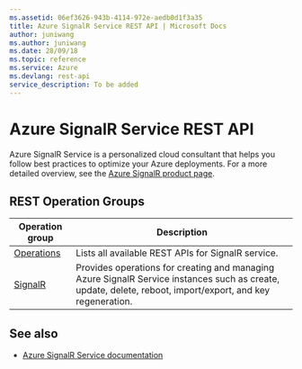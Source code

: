 ```yaml
---
ms.assetid: 06ef3626-943b-4114-972e-aedb0d1f3a35
title: Azure SignalR Service REST API | Microsoft Docs
author: juniwang
ms.author: juniwang
ms.date: 28/09/18
ms.topic: reference
ms.service: Azure
ms.devlang: rest-api
service_description: To be added
---
```


# Azure SignalR Service REST API

Azure SignalR Service is a personalized cloud consultant that helps you follow best practices to optimize your Azure deployments. For a more detailed overview, see the [Azure SignalR product page](https://azure.microsoft.com/en-us/services/signalr-service/).

## REST Operation Groups 

| Operation group | Description                                                        |
|-----------------|--------------------------------------------------------------------|
| [Operations](xref:management.azure.com.signalr.operations)  | Lists all available REST APIs for SignalR service. |
| [SignalR](./signalr) | Provides operations for creating and managing Azure SignalR Service instances such as create, update, delete, reboot, import/export, and key regeneration. |

## See also

- [Azure SignalR Service documentation](https://docs.microsoft.com/en-us/azure/azure-signalr/)
